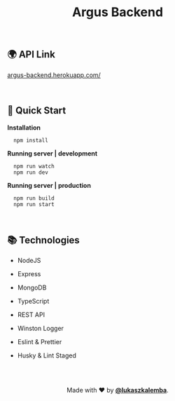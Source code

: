 <h1 align="center">
  Argus Backend
</h1>

<br/>

## 🌍 API Link

<a href="https://argus-backend.herokuapp.com/">argus-backend.herokuapp.com/</a>

<br/>

## 🚀 Quick Start

**Installation**

```shell
  npm install
```

**Running server | development**

```shell
  npm run watch
  npm run dev
```

**Running server | production**

```shell
  npm run build
  npm run start
```

<br/>

## 📚 Technologies

- NodeJS
- Express
- MongoDB
- TypeScript
- REST API
- Winston Logger
- Eslint & Prettier
- Husky & Lint Staged

  <br/>
  <br/>

<p align="center">
  Made with ❤ by <a href="https://github.com/lukaszkalemba"><b>@lukaszkalemba</b></a>.
</p>
